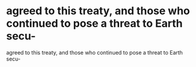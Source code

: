 # agreed to this treaty, and those who continued to pose a threat to Earth secu-

agreed to this treaty, and those who continued to pose a threat to Earth secu-